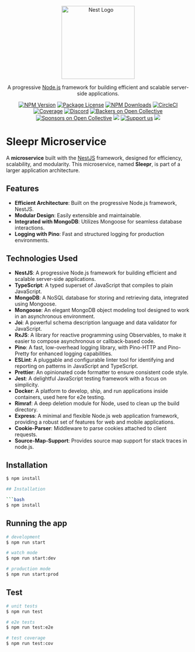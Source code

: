 <p align="center">
  <a href="http://nestjs.com/" target="blank"><img src="https://nestjs.com/img/logo-small.svg" width="200" alt="Nest Logo" /></a>
</p>

[circleci-image]: https://img.shields.io/circleci/build/github/nestjs/nest/master?token=abc123def456
[circleci-url]: https://circleci.com/gh/nestjs/nest

  <p align="center">A progressive <a href="http://nodejs.org" target="_blank">Node.js</a> framework for building efficient and scalable server-side applications.</p>
    <p align="center">
<a href="https://www.npmjs.com/~nestjscore" target="_blank"><img src="https://img.shields.io/npm/v/@nestjs/core.svg" alt="NPM Version" /></a>
<a href="https://www.npmjs.com/~nestjscore" target="_blank"><img src="https://img.shields.io/npm/l/@nestjs/core.svg" alt="Package License" /></a>
<a href="https://www.npmjs.com/~nestjscore" target="_blank"><img src="https://img.shields.io/npm/dm/@nestjs/common.svg" alt="NPM Downloads" /></a>
<a href="https://circleci.com/gh/nestjs/nest" target="_blank"><img src="https://img.shields.io/circleci/build/github/nestjs/nest/master" alt="CircleCI" /></a>
<a href="https://coveralls.io/github/nestjs/nest?branch=master" target="_blank"><img src="https://coveralls.io/repos/github/nestjs/nest/badge.svg?branch=master#9" alt="Coverage" /></a>
<a href="https://discord.gg/G7Qnnhy" target="_blank"><img src="https://img.shields.io/badge/discord-online-brightgreen.svg" alt="Discord"/></a>
<a href="https://opencollective.com/nest#backer" target="_blank"><img src="https://opencollective.com/nest/backers/badge.svg" alt="Backers on Open Collective" /></a>
<a href="https://opencollective.com/nest#sponsor" target="_blank"><img src="https://opencollective.com/nest/sponsors/badge.svg" alt="Sponsors on Open Collective" /></a>
  <a href="https://paypal.me/kamilmysliwiec" target="_blank"><img src="https://img.shields.io/badge/Donate-PayPal-ff3f59.svg"/></a>
    <a href="https://opencollective.com/nest#sponsor"  target="_blank"><img src="https://img.shields.io/badge/Support%20us-Open%20Collective-41B883.svg" alt="Support us"></a>
  <a href="https://twitter.com/nestframework" target="_blank"><img src="https://img.shields.io/twitter/follow/nestframework.svg?style=social&label=Follow"></a>
</p>
  <!--[![Backers on Open Collective](https://opencollective.com/nest/backers/badge.svg)](https://opencollective.com/nest#backer)
  [![Sponsors on Open Collective](https://opencollective.com/nest/sponsors/badge.svg)](https://opencollective.com/nest#sponsor)-->

# Sleepr Microservice

A **microservice** built with the [NestJS](https://nestjs.com/) framework, designed for efficiency, scalability, and modularity. This microservice, named **Sleepr**, is part of a larger application architecture.

## Features

- **Efficient Architecture**: Built on the progressive Node.js framework, NestJS.
- **Modular Design**: Easily extensible and maintainable.
- **Integrated with MongoDB**: Utilizes Mongoose for seamless database interactions.
- **Logging with Pino**: Fast and structured logging for production environments.

## Technologies Used

- **NestJS**: A progressive Node.js framework for building efficient and scalable server-side applications.
- **TypeScript**: A typed superset of JavaScript that compiles to plain JavaScript.
- **MongoDB**: A NoSQL database for storing and retrieving data, integrated using Mongoose.
- **Mongoose**: An elegant MongoDB object modeling tool designed to work in an asynchronous environment.
- **Joi**: A powerful schema description language and data validator for JavaScript.
- **RxJS**: A library for reactive programming using Observables, to make it easier to compose asynchronous or callback-based code.
- **Pino**: A fast, low-overhead logging library, with Pino-HTTP and Pino-Pretty for enhanced logging capabilities.
- **ESLint**: A pluggable and configurable linter tool for identifying and reporting on patterns in JavaScript and TypeScript.
- **Prettier**: An opinionated code formatter to ensure consistent code style.
- **Jest**: A delightful JavaScript testing framework with a focus on simplicity.
- **Docker**: A platform to develop, ship, and run applications inside containers, used here for e2e testing.
- **Rimraf**: A deep deletion module for Node, used to clean up the build directory.
- **Express**: A minimal and flexible Node.js web application framework, providing a robust set of features for web and mobile applications.
- **Cookie-Parser**: Middleware to parse cookies attached to client requests.
- **Source-Map-Support**: Provides source map support for stack traces in node.js.

## Installation

````bash
$ npm install

## Installation

```bash
$ npm install
````

## Running the app

```bash
# development
$ npm run start

# watch mode
$ npm run start:dev

# production mode
$ npm run start:prod
```

## Test

```bash
# unit tests
$ npm run test

# e2e tests
$ npm run test:e2e

# test coverage
$ npm run test:cov
```
